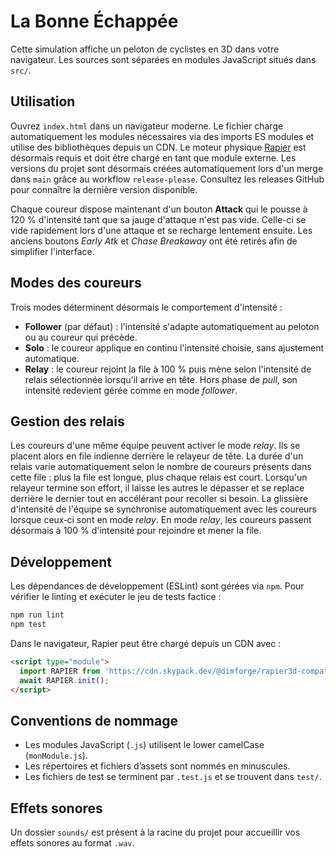 # La Bonne Échappée

Cette simulation affiche un peloton de cyclistes en 3D dans votre navigateur. Les sources sont séparées en modules JavaScript situés dans `src/`.

## Utilisation
Ouvrez `index.html` dans un navigateur moderne. Le fichier charge automatiquement les modules nécessaires via des imports ES modules et utilise des bibliothèques depuis un CDN. Le moteur physique [Rapier](https://rapier.rs/) est désormais requis et doit être chargé en tant que module externe.
Les versions du projet sont désormais créées automatiquement lors d'un merge dans `main` grâce au workflow `release-please`. Consultez les releases GitHub pour connaître la dernière version disponible.

Chaque coureur dispose maintenant d'un bouton **Attack** qui le pousse à 120 % d'intensité tant que sa jauge d'attaque n'est pas vide. Celle-ci se vide rapidement lors d'une attaque et se recharge lentement ensuite.
Les anciens boutons *Early Atk* et *Chase Breakaway* ont été retirés afin de simplifier l'interface.

## Modes des coureurs

Trois modes déterminent désormais le comportement d'intensité :

- **Follower** (par défaut) : l'intensité s'adapte automatiquement au peloton ou au coureur qui précède.
- **Solo** : le coureur applique en continu l'intensité choisie, sans ajustement automatique.
- **Relay** : le coureur rejoint la file à 100 % puis mène selon l'intensité de relais sélectionnée lorsqu'il arrive en tête. Hors phase de *pull*, son intensité redevient gérée comme en mode *follower*.

## Gestion des relais

Les coureurs d'une même équipe peuvent activer le mode *relay*. Ils se placent
alors en file indienne derrière le relayeur de tête. La durée d'un relais varie
automatiquement selon le nombre de coureurs présents dans cette file : plus la
file est longue, plus chaque relais est court. Lorsqu'un relayeur termine son
effort, il laisse les autres le dépasser et se replace derrière le dernier tout
en accélérant pour recoller si besoin. La glissière d'intensité de l'équipe se
synchronise automatiquement avec les coureurs lorsque ceux‑ci sont en mode
*relay*.
En mode *relay*, les coureurs passent désormais à 100 % d'intensité pour
rejoindre et mener la file.

## Développement
Les dépendances de développement (ESLint) sont gérées via `npm`. Pour vérifier le linting et exécuter le jeu de tests factice :

```bash
npm run lint
npm test
```

Dans le navigateur, Rapier peut être chargé depuis un CDN avec :

```html
<script type="module">
  import RAPIER from 'https://cdn.skypack.dev/@dimforge/rapier3d-compat';
  await RAPIER.init();
</script>
```

## Conventions de nommage

- Les modules JavaScript (`.js`) utilisent le lower camelCase (`monModule.js`).
- Les répertoires et fichiers d’assets sont nommés en minuscules.
- Les fichiers de test se terminent par `.test.js` et se trouvent dans `test/`.

## Effets sonores

Un dossier `sounds/` est présent à la racine du projet pour accueillir vos effets sonores au format `.wav`.
